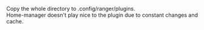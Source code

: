 Copy the whole directory to .config/ranger/plugins.   
Home-manager doesn't play nice to the plugin due to constant changes and cache.


